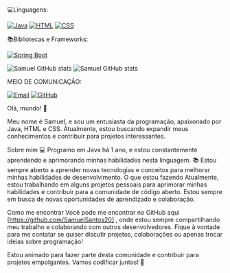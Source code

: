 💻Linguagens:


 [![Java](https://img.shields.io/badge/Java-orange?style=for-the-badge&logo=java)](https://www.java.com/)
[![HTML](https://img.shields.io/badge/HTML5-E34F26?style=for-the-badge&logo=html5&logoColor=white)](https://developer.mozilla.org/en-US/docs/Web/Guide/HTML/HTML5)
[![CSS](https://img.shields.io/badge/CSS3-1572B6?style=for-the-badge&logo=css3&logoColor=white)](https://developer.mozilla.org/en-US/docs/Web/CSS)

📚Bibliotecas e Frameworks:

[![Spring Boot](https://img.shields.io/badge/Spring%20Boot-green?style=for-the-badge&logo=spring)](https://spring.io/projects/spring-boot)


![Samuel GitHub stats](https://github-readme-stats.vercel.app/api?username=SamuelSantos20&show_icons=true&theme=aura)     ![Samuel GitHub stats](https://github-readme-stats.vercel.app/api/top-langs/?username=SamuelSantos20&layout=compact&theme=vision-friendly-dark)

MEIO DE COMUNICAÇÃO:

[![Email](https://img.shields.io/badge/Email-blue?style=for-the-badge&logo=gmail)](mailto:samuelfamilia377@gmail.com)    [![GitHub](https://img.shields.io/badge/GitHub-181717?style=for-the-badge&logo=github&logoColor=white)](https://github.com/SamuelSantos20)








Olá, mundo! 👋

Meu nome é Samuel, e sou um entusiasta da programação, apaixonado por Java, HTML e CSS. Atualmente, estou buscando expandir meus conhecimentos e contribuir para projetos interessantes.


Sobre mim
💻 Programo em Java há 1 ano, e estou constantemente aprendendo e aprimorando minhas habilidades nesta linguagem.
📚 Estou sempre aberto a aprender novas tecnologias e conceitos para melhorar minhas habilidades de desenvolvimento.
O que estou fazendo
Atualmente, estou trabalhando em alguns projetos pessoais para aprimorar minhas habilidades e contribuir para a comunidade de código aberto. Estou sempre em busca de novas oportunidades de aprendizado e colaboração.

Como me encontrar
Você pode me encontrar no GitHub aqui [https://github.com/SamuelSantos20] , onde estou sempre compartilhando meu trabalho e colaborando com outros desenvolvedores. Fique à vontade para me contatar se quiser discutir projetos, colaborações ou apenas trocar ideias sobre programação!

Estou animado para fazer parte desta comunidade e contribuir para projetos empolgantes. Vamos codificar juntos! 🚀




